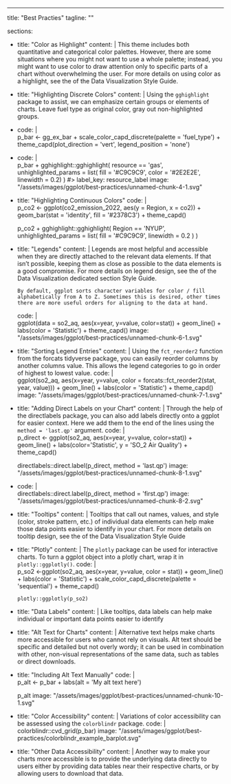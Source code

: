 ---
title: "Best Practies"
tagline: ""


sections:
  - title: "Color as Highlight"
    content: |
        This theme includes both quantitative and categorical color palettes. However, there are some situations where you might not want to use a whole palette; instead, you might want to use color to draw attention only to specific parts of a chart without overwhelming the user. For more details on using color as a highlight, see the of the Data Visualization Style Guide.
  - title: "Highlighting Discrete Colors"
    content: |
        Using the `gghighlight` package to assist, we can emphasize certain groups or elements of charts. Leave fuel type as original color, gray out non-highlighted groups.
  - code: |  
      p_bar <- gg_ex_bar +
        scale_color_capd_discrete(palette = 'fuel_type') +
        theme_capd(plot_direction = 'vert', legend_position = 'none')
  - code: |  
      p_bar + gghighlight::gghighlight(
        resource == 'gas',
        unhighlighted_params = list(
          fill = '#C9C9C9', 
          color = '#2E2E2E',
          linewidth = 0.2) 
      )
      #> label_key: resource_label
    image: "/assets/images/ggplot/best-practices/unnamed-chunk-4-1.svg"
  - title: "Highlighting Continuous Colors"
    code: |  
      p_co2 <- ggplot(co2_emission_2022, aes(y = Region, x = co2)) + 
        geom_bar(stat = 'identity', fill = '#2378C3') + 
        theme_capd()

      p_co2 +
        gghighlight::gghighlight(
          Region == 'NYUP',
          unhighlighted_params = list(
            fill = '#C9C9C9', 
            linewidth = 0.2
          ) 
        )
  - title: "Legends"
    content: |
        Legends are most helpful and accessible when they are directly attached to the relevant data elements. If that isn’t possible, keeping them as close as possible to the data elements is a good compromise. For more details on legend design, see the of the Data Visualization dedicated section Style Guide.

        By default, ggplot sorts character variables for color / fill alphabetically from A to Z. Sometimes this is desired, other times there are more useful orders for aligning to the data at hand.
    code: |  
      ggplot(data = so2_aq,
            aes(x=year, y=value, color=stat)) +
        geom_line() +
        labs(color = 'Statistic') + 
        theme_capd()
    image: "/assets/images/ggplot/best-practices/unnamed-chunk-6-1.svg"  
  - title: "Sorting Legend Entries"
    content: |
        Using the `fct_reorder2` function from the forcats tidyverse package, you can easily reorder columns by another columns value. This allows the legend categories to go in order of highest to lowest value.
    code: |  
      ggplot(so2_aq,
            aes(x=year, y=value, color = forcats::fct_reorder2(stat, year, value))) +
        geom_line() +
        labs(color = 'Statistic') + 
        theme_capd()
    image: "/assets/images/ggplot/best-practices/unnamed-chunk-7-1.svg" 
  - title: "Adding Direct Labels on your Chart"
    content: |
      Through the help of the directlabels package, you can also add labels directly onto a ggplot for easier context. Here we add them to the end of the lines using the `method = 'last.qp'` argument.
    code: |  
      p_direct <- ggplot(so2_aq, aes(x=year, y=value, color=stat)) +
                    geom_line() +
                    labs(color='Statistic', y = 'SO_2 Air Quality') + 
                    theme_capd()

      directlabels::direct.label(p_direct, method = 'last.qp')
    image: "/assets/images/ggplot/best-practices/unnamed-chunk-8-1.svg" 
  - code: |  
      directlabels::direct.label(p_direct, method = 'first.qp')
    image: "/assets/images/ggplot/best-practices/unnamed-chunk-8-2.svg" 
  - title: "Tooltips"
    content: |
        Tooltips that call out names, values, and style (color, stroke pattern, etc.) of individual data elements can help make those data points easier to identify in your chart. For more details on tooltip design, see the of the Data Visualization Style Guide
  - title: "Plotly"
    content: |
       The `plotly` package can be used for interactive charts. To turn a ggplot object into a plotly chart, wrap it in `plotly::ggplotly()`.
    code: |  
        p_so2 <-ggplot(so2_aq,
              aes(x=year, y=value, color = stat)) +
          geom_line() +
          labs(color = 'Statistic') + 
          scale_color_capd_discrete(palette = 'sequential') +
          theme_capd()

        plotly::ggplotly(p_so2)
  - title: "Data Labels"
    content: |
      Like tooltips, data labels can help make individual or important data points easier to identify
  - title: "Alt Text for Charts"
    content: |
       Alternative text helps make charts more accessible for users who cannot rely on visuals. Alt text should be specific and detailed but not overly wordy; it can be used in combination with other, non-visual representations of the same data, such as tables or direct downloads.
  - title: "Including Alt Text Manually"
    code: |  
      p_alt <- p_bar +
        labs(alt = 'My alt text here')

      p_alt
    image: "/assets/images/ggplot/best-practices/unnamed-chunk-10-1.svg" 
  - title: "Color Accessibility"
    content: |
        Variations of color accessibility can be assessed using the
        `colorblindr` package.
    code: |  
      colorblindr::cvd_grid(p_bar)
    image: "/assets/images/ggplot/best-practices/colorblindr_example_barplot.svg" 
  - title: "Other Data Accessibility"
    content: |
        Another way to make your charts more accessible is to provide the underlying data directly to users either by providing data tables near their respective charts, or by allowing users to download that data.
